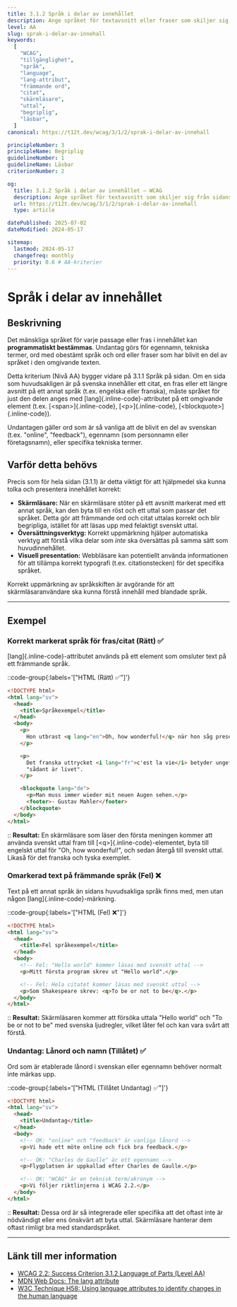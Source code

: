 ```yaml
---
title: 3.1.2 Språk i delar av innehållet
description: Ange språket för textavsnitt eller fraser som skiljer sig från sidans huvudsakliga språk med hjälp av lang-attributet.
level: AA
slug: sprak-i-delar-av-innehall
keywords:
  [
    "WCAG",
    "tillgänglighet",
    "språk",
    "language",
    "lang-attribut",
    "främmande ord",
    "citat",
    "skärmläsare",
    "uttal",
    "begriplig",
    "läsbar",
  ]
canonical: https://t12t.dev/wcag/3/1/2/sprak-i-delar-av-innehall

principleNumber: 3
principleName: Begriplig
guidelineNumber: 1
guidelineName: Läsbar
criterionNumber: 2

og:
  title: 3.1.2 Språk i delar av innehållet – WCAG
  description: Ange språket för textavsnitt som skiljer sig från sidans huvudsakliga språk.
  url: https://t12t.dev/wcag/3/1/2/sprak-i-delar-av-innehall
  type: article

datePublished: 2025-07-02
dateModified: 2024-05-17

sitemap:
  lastmod: 2024-05-17
  changefreq: monthly
  priority: 0.6 # AA-kriterier
---
```


# Språk i delar av innehållet

## Beskrivning

Det mänskliga språket för varje passage eller fras i innehållet kan **programmatiskt bestämmas**. Undantag görs för egennamn, tekniska termer, ord med obestämt språk och ord eller fraser som har blivit en del av språket i den omgivande texten.

Detta kriterium (Nivå AA) bygger vidare på 3.1.1 Språk på sidan. Om en sida som huvudsakligen är på svenska innehåller ett citat, en fras eller ett längre avsnitt på ett annat språk (t.ex. engelska eller franska), måste språket för just den delen anges med [lang]{.inline-code}-attributet på ett omgivande element (t.ex. [\<span\>]{.inline-code}, [\<p\>]{.inline-code}, [\<blockquote\>]{.inline-code}).

Undantagen gäller ord som är så vanliga att de blivit en del av svenskan (t.ex. "online", "feedback"), egennamn (som personnamn eller företagsnamn), eller specifika tekniska termer.

## Varför detta behövs

Precis som för hela sidan (3.1.1) är detta viktigt för att hjälpmedel ska kunna tolka och presentera innehållet korrekt:

- **Skärmläsare:** När en skärmläsare stöter på ett avsnitt markerat med ett annat språk, kan den byta till en röst och ett uttal som passar det språket. Detta gör att främmande ord och citat uttalas korrekt och blir begripliga, istället för att läsas upp med felaktigt svenskt uttal.
- **Översättningsverktyg:** Korrekt uppmärkning hjälper automatiska verktyg att förstå vilka delar som _inte_ ska översättas på samma sätt som huvudinnehållet.
- **Visuell presentation:** Webbläsare kan potentiellt använda informationen för att tillämpa korrekt typografi (t.ex. citationstecken) för det specifika språket.

Korrekt uppmärkning av språkskiften är avgörande för att skärmläsaranvändare ska kunna förstå innehåll med blandade språk.

---

## Exempel

### Korrekt markerat språk för fras/citat (Rätt) ✅

[lang]{.inline-code}-attributet används på ett element som omsluter text på ett främmande språk.

::code-group{:labels='["HTML (Rätt) ✅"]'}

```html {3,7} showLineNumbers
<!DOCTYPE html>
<html lang="sv">
  <head>
    <title>Språkexempel</title>
  </head>
  <body>
    <p>
      Hon utbrast <q lang="en">Oh, how wonderful!</q> när hon såg presenten.
    </p>

    <p>
      Det franska uttrycket <i lang="fr">c'est la vie</i> betyder ungefär
      "sådant är livet".
    </p>

    <blockquote lang="de">
      <p>Man muss immer wieder mit neuen Augen sehen.</p>
      <footer>- Gustav Mahler</footer>
    </blockquote>
  </body>
</html>
```

::
**Resultat:** En skärmläsare som läser den första meningen kommer att använda svenskt uttal fram till [\<q\>]{.inline-code}-elementet, byta till engelskt uttal för "Oh, how wonderful!", och sedan återgå till svenskt uttal. Likaså för det franska och tyska exemplet.

### Omarkerad text på främmande språk (Fel) ❌

Text på ett annat språk än sidans huvudsakliga språk finns med, men utan någon [lang]{.inline-code}-märkning.

::code-group{:labels='["HTML (Fel) ❌"]'}

```html {4,6} showLineNumbers
<!DOCTYPE html>
<html lang="sv">
  <head>
    <title>Fel språkexempel</title>
  </head>
  <body>
    <!-- Fel: "Hello world" kommer läsas med svenskt uttal -->
    <p>Mitt första program skrev ut "Hello world".</p>

    <!-- Fel: Hela citatet kommer läsas med svenskt uttal -->
    <p>Som Shakespeare skrev: <q>To be or not to be</q>.</p>
  </body>
</html>
```

::
**Resultat:** Skärmläsaren kommer att försöka uttala "Hello world" och "To be or not to be" med svenska ljudregler, vilket låter fel och kan vara svårt att förstå.

### Undantag: Lånord och namn (Tillåtet) ✅

Ord som är etablerade lånord i svenskan eller egennamn behöver normalt inte märkas upp.

::code-group{:labels='["HTML (Tillåtet Undantag) ✅"]'}

```html showLineNumbers
<!DOCTYPE html>
<html lang="sv">
  <head>
    <title>Undantag</title>
  </head>
  <body>
    <!-- OK: "online" och "feedback" är vanliga lånord -->
    <p>Vi hade ett möte online och fick bra feedback.</p>

    <!-- OK: "Charles de Gaulle" är ett egennamn -->
    <p>Flygplatsen är uppkallad efter Charles de Gaulle.</p>

    <!-- OK: "WCAG" är en teknisk term/akronym -->
    <p>Vi följer riktlinjerna i WCAG 2.2.</p>
  </body>
</html>
```

::
**Resultat:** Dessa ord är så integrerade eller specifika att det oftast inte är nödvändigt eller ens önskvärt att byta uttal. Skärmläsare hanterar dem oftast rimligt bra med standardspråket.

---

## Länk till mer information

- [WCAG 2.2: Success Criterion 3.1.2 Language of Parts (Level AA)](https://www.w3.org/WAI/WCAG22/Understanding/language-of-parts.html)
- [MDN Web Docs: The lang attribute](https://developer.mozilla.org/en-US/docs/Web/HTML/Global_attributes/lang)
- [W3C Technique H58: Using language attributes to identify changes in the human language](https://www.w3.org/WAI/WCAG22/Techniques/html/H58)
